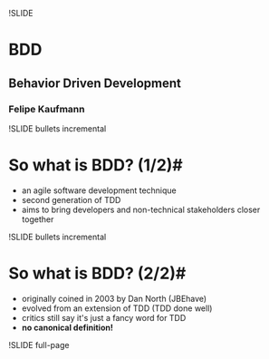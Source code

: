 !SLIDE
# BDD #

## Behavior Driven Development ##
### Felipe Kaufmann ###

!SLIDE bullets incremental
# So what is BDD? (1/2)#

* an agile software development technique
* second generation of TDD
* aims to bring developers and non-technical stakeholders closer together

!SLIDE bullets incremental
# So what is BDD? (2/2)#

* originally coined in 2003 by Dan North (JBEhave)
* evolved from an extension of TDD (TDD done well)
* critics still say it's just a fancy word for TDD
* **no canonical definition!**

!SLIDE full-page
<!-- ![k](bdd-book.jpg)-->





